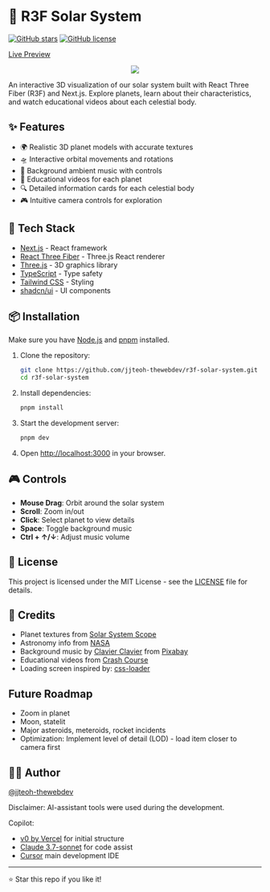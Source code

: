 # 🌌 R3F Solar System

[![GitHub stars](https://img.shields.io/github/stars/jjteoh-thewebdev/r3f-solar-system?style=social)](https://github.com/jjteoh-thewebdev/r3f-solar-system/stargazers)
[![GitHub license](https://img.shields.io/github/license/jjteoh-thewebdev/r3f-solar-system)](https://github.com/jjteoh-thewebdev/r3f-solar-system/blob/main/LICENSE)

[Live Preview](https://r3f-solar-system-three.vercel.app/)
<div align="center">
    <img src="preview.gif" />
</div>



An interactive 3D visualization of our solar system built with React Three Fiber (R3F) and Next.js. Explore planets, learn about their characteristics, and watch educational videos about each celestial body.


## ✨ Features

- 🌍 Realistic 3D planet models with accurate textures
- 🛸 Interactive orbital movements and rotations
- 🎵 Background ambient music with controls
- 🎥 Educational videos for each planet
- 🔍 Detailed information cards for each celestial body
- 🎮 Intuitive camera controls for exploration

## 🚀 Tech Stack

- [Next.js](https://nextjs.org/) - React framework
- [React Three Fiber](https://docs.pmnd.rs/react-three-fiber) - Three.js React renderer
- [Three.js](https://threejs.org/) - 3D graphics library
- [TypeScript](https://www.typescriptlang.org/) - Type safety
- [Tailwind CSS](https://tailwindcss.com/) - Styling
- [shadcn/ui](https://ui.shadcn.com/) - UI components

## 📦 Installation

Make sure you have [Node.js](https://nodejs.org/) and [pnpm](https://pnpm.io/) installed.

1. Clone the repository:
   ```bash
   git clone https://github.com/jjteoh-thewebdev/r3f-solar-system.git
   cd r3f-solar-system
   ```

2. Install dependencies:
   ```bash
   pnpm install
   ```

3. Start the development server:
   ```bash
   pnpm dev
   ```

4. Open [http://localhost:3000](http://localhost:3000) in your browser.

## 🎮 Controls

- **Mouse Drag**: Orbit around the solar system
- **Scroll**: Zoom in/out
- **Click**: Select planet to view details
- **Space**: Toggle background music
- **Ctrl + ↑/↓**: Adjust music volume

## 📝 License

This project is licensed under the MIT License - see the [LICENSE](LICENSE) file for details.

## 🙏 Credits

- Planet textures from [Solar System Scope](https://www.solarsystemscope.com/textures/)
- Astronomy info from [NASA](https://science.nasa.gov/solar-system/planets/)
- Background music by [Clavier Clavier](https://pixabay.com/users/clavier-music-16027823/) from [Pixabay](https://pixabay.com/)
- Educational videos from [Crash Course](https://thecrashcourse.com/)
- Loading screen inspired by: [css-loader](https://github.com/vineethtrv/css-loader)


## Future Roadmap
- Zoom in planet
- Moon, statelit
- Major asteroids, meteroids, rocket incidents
- Optimization: Implement level of detail (LOD) - load item closer to camera first


## 👨‍💻 Author

[@jjteoh-thewebdev](https://github.com/jjteoh-thewebdev)

Disclaimer: AI-assistant tools were used during the development.

Copilot: 
- [v0 by Vercel](https://v0.dev/) for initial structure
- [Claude 3.7-sonnet](https://claude.ai/) for code assist
- [Cursor](https://www.cursor.com/) main development IDE

---

⭐️ Star this repo if you like it!
